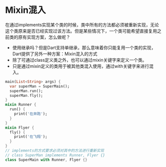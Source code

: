 # Mixin混入
在通过implements实现某个类的时候，类中所有的方法都必须被重新实现，无论这个类原来是否已经实现过该方法。但是某些情况下，一个类可能希望直接复用之前类的原有实现方案，怎么做呢？
* 使用继承吗？但是Dart支持单继承，那么意味着你只能复用一个类的实现，Dart提供了另外一种方案：Mixin混入的方式
* 除了可通过class定义类之外，也可以通过mixin关键字来定义一个类。
* 只是通过mixin定义的类用于被其他类混入使用，通过with关键字来进行混入。

```dart
main(List<String> args) {
  var superMan = SuperMain();
  superMan.run();
  superMan.fly();
}
mixin Runner {
  run() {
    print('在奔跑');
  }
}
mixin Flyer {
  fly() {
    print('在飞翔');
  }
}
// implements的方式要求必须对其中的方法进行重新实现
// class SuperMan implements Runner, Flyer {}
class SuperMain with Runner, Flyer {}
```
